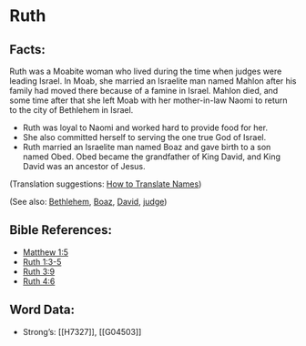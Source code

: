 # Ruth

## Facts:

Ruth was a Moabite woman who lived during the time when judges were leading Israel. In Moab, she married an Israelite man named Mahlon after his family had moved there because of a famine in Israel. Mahlon died, and some time after that she left Moab with her mother-in-law Naomi to return to the city of Bethlehem in Israel.

* Ruth was loyal to Naomi and worked hard to provide food for her.
* She also committed herself to serving the one true God of Israel.
* Ruth married an Israelite man named Boaz and gave birth to a son named Obed. Obed became the grandfather of King David, and King David was an ancestor of Jesus.

(Translation suggestions: [How to Translate Names](../../translate/translate-names))

(See also: [Bethlehem](../names/bethlehem.md), [Boaz](../names/boaz.md), [David](../names/david.md), [judge](../other/judgeposition.md))

## Bible References:

* [Matthew 1:5](rc://en/tn/help/mat/01/05)
* [Ruth 1:3-5](rc://en/tn/help/rut/01/03)
* [Ruth 3:9](rc://en/tn/help/rut/03/09)
* [Ruth 4:6](rc://en/tn/help/rut/04/06)

## Word Data:

* Strong’s: [[H7327]], [[G04503]]
